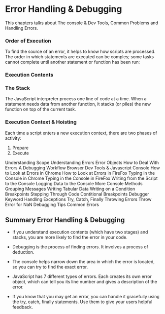 # Error Handling & Debugging

This chapters talks about The console & Dev Tools, Common Problems and Handling Errors. 

### Order of Execution
To find the source of an error, it helps to know how scripts are processed.  The order in which statements are executed can be comples; some tasks cannot complete until another statement or function has been run: 

### Execution Contents

### The Stack 
The JavaScript interpreter process one line of code at a time.  When a statement needs data from another function, it stacks (or piles) the new function on top of the current task. 

### Execution Context & Hoisting
Each time a script enters a new execution context, there are two phases of activity: 
  1)  Prepare
  2)  Execute

Understanding Scope
Understanding Errors
Error Objects
How to Deal With Errors
A Debugging Workflow
Browser Dev Tools & Javascript Console
How to Look at Errors in Chrome
How to Look at Errors in FireFox
Typing in the Console in Chrome
Typing in the Console in FireFox
Writing from the Script to the Console
Logging Data to the Console
More Console Methods
Grouping Messages
Writing Tabular Data
Writing on a Condition 
Breakpoints 
Stepping Through Code
Contitional Breakpoints
Debugger Keyword
Handling Exceptions
Try, Catch, Finally
Throwing Errors
Throw Error for NaN
Debugging Tips
Common Errors

## Summary Error Handling & Debugging
* If you understand execution contents (which have two stages) and stacks, you are more likely to find the error in your code. 

* Debugging is the process of finding errors.  It involves a process of deduction. 

* The console helps narrow down the area in which the error is located, so you can try to find the exact error. 

* JavaScript has 7 different types of errors. Each creates its own error object, which can tell you its line number and gives a description of the error. 

* If you know that you may get an error, you can handle it gracefully using the try, catch, finally statements.  Use them to give your users helpful feedback. 